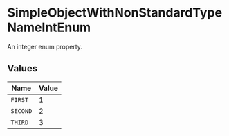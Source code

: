 # SimpleObjectWithNonStandardTypeNameIntEnum

An integer enum property.


## Values

| Name     | Value    |
| -------- | -------- |
| `FIRST`  | 1        |
| `SECOND` | 2        |
| `THIRD`  | 3        |